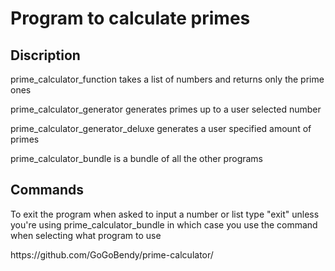 <h1>Program to calculate primes</h1>
<h2>Discription</h2>
<p>prime_calculator_function takes a list of numbers and returns only the prime ones</p>
<p>prime_calculator_generator generates primes up to a user selected number</p>
<p>prime_calculator_generator_deluxe generates a user specified amount of primes</p>
<p>prime_calculator_bundle is a bundle of all the other programs</p>
<h2>Commands</h2>
<p>To exit the program when asked to input a number or list type "exit" unless you're using prime_calculator_bundle in which case you use the command when selecting what program to use</p>
<p>https://github.com/GoGoBendy/prime-calculator/</p>
